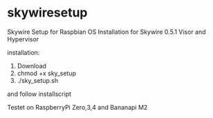 # skywiresetup
Skywire Setup for Raspbian OS
Installation for Skywire 0.5.1 Visor and Hypervisor

installation:
1. Download
2. chmod +x sky_setup
3. ./sky_setup.sh

and follow installscript

Testet on RaspberryPi Zero,3,4 and Bananapi M2
